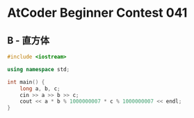 # AtCoder Beginner Contest 041
## B - 直方体
```cpp
#include <iostream>

using namespace std;

int main() {
    long a, b, c;
    cin >> a >> b >> c;
    cout << a * b % 1000000007 * c % 1000000007 << endl;
}
```

